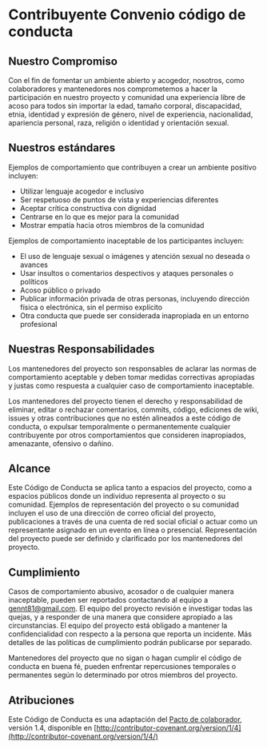 # Contribuyente Convenio código de conducta

## Nuestro Compromiso

Con el fin de fomentar un ambiente abierto y acogedor, nosotros, como colaboradores y mantenedores nos comprometemos a hacer la participación en nuestro proyecto y comunidad una experiencia libre de acoso para todos sin importar la edad, tamaño corporal, discapacidad, etnia, identidad y expresión de género, nivel de experiencia, nacionalidad, apariencia personal, raza, religión o identidad y orientación sexual.

## Nuestros estándares

Ejemplos de comportamiento que contribuyen a crear un ambiente positivo incluyen:

* Utilizar lenguaje acogedor e inclusivo
* Ser respetuoso de puntos de vista y experiencias diferentes
* Aceptar crítica constructiva con dignidad
* Centrarse en lo que es mejor para la comunidad
* Mostrar empatía hacia otros miembros de la comunidad

Ejemplos de comportamiento inaceptable de los participantes incluyen:

* El uso de lenguaje sexual o imágenes y atención sexual no deseada o avances
* Usar insultos o comentarios despectivos y ataques personales o políticos
* Acoso público o privado
* Publicar información privada de otras personas, incluyendo dirección física o electrónica, sin el permiso explícito
* Otra conducta que puede ser considerada inapropiada en un entorno profesional

## Nuestras Responsabilidades

Los mantenedores del proyecto son responsables de aclarar las normas de comportamiento aceptable y deben tomar medidas correctivas apropiadas y justas como respuesta a cualquier caso de comportamiento inaceptable.

Los mantenedores del proyecto tienen el derecho y responsabilidad de eliminar, editar o rechazar comentarios, commits, código, ediciones de wiki, issues y otras contribuciones que no estén alineados a este código de conducta, o expulsar temporalmente o permanentemente cualquier contribuyente por otros comportamientos que consideren inapropiados, amenazante, ofensivo o dañino.

## Alcance

Este Código de Conducta se aplica tanto a espacios del proyecto, como a espacios públicos donde un individuo representa al proyecto o su comunidad. Ejemplos de representación del proyecto o su comunidad incluyen el uso de una dirección de correo oficial del proyecto, publicaciones a través de una cuenta de red social oficial o actuar como un representante asignado en un evento en línea o presencial. Representación del proyecto puede ser definido y clarificado por los mantenedores del proyecto.

## Cumplimiento

Casos de comportamiento abusivo, acosador o de cualquier manera inaceptable, pueden ser reportados contactando al equipo a gennt81@gmail.com. El equipo del proyecto revisión e investigar todas las quejas, y a responder de una manera que considere apropiado a las circunstancias. El equipo del proyecto está obligado a mantener la confidencialidad con respecto a la persona que reporta un incidente. Más detalles de las políticas de cumplimiento podrán publicarse por separado.

Mantenedores del proyecto que no sigan o hagan cumplir el código de conducta en buena fé, pueden enfrentar repercusiones temporales o permanentes según lo determinado por otros miembros del proyecto.

## Atribuciones

Este Código de Conducta es una adaptación del [Pacto de colaborador](http://contributor-covenant.org), versión 1.4, disponible en [http://contributor-covenant.org/version/1/4](http://contributor-covenant.org/version/1/4/)